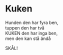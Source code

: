 # Kuken

Hunden den har fyra ben,  
tuppen den har två  
KUKEN den har inga ben,  
men den kan stå ändå  

SKÅL!

